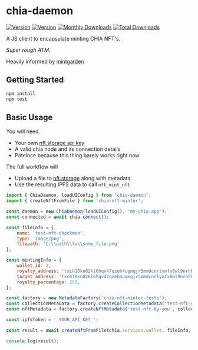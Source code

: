 # chia-daemon

  <a href="https://www.npmjs.com/package/chia-nft-minter"><img src="https://img.shields.io/npm/v/chia-nft-minter.svg?sanitize=true" alt="Version"></a>
  <a href="https://www.npmjs.com/package/chia-nft-minter"><img src="https://img.shields.io/npm/l/chia-nft-minter.svg?sanitize=true" alt="Version"></a>
  <a href="https://www.npmjs.com/package/chia-nft-minter"><img src="https://img.shields.io/npm/dm/chia-nft-minter.svg?sanitize=true" alt="Monthly Downloads"></a>
  <a href="https://www.npmjs.com/package/chia-nft-minter"><img src="https://img.shields.io/npm/dt/chia-nft-minter.svg?sanitize=true" alt="Total Downloads"></a>

A JS client to encapsulate minting CHIA NFT's.

_Super rough ATM._

Heavily informed by [mintgarden](https://github.com/mintgarden-io/mintgarden-studio)

## Getting Started

```bash
npm install
npm test
```

## Basic Usage

You will need

- Your own [nft.storage api key](https://nft.storage/docs/#get-an-api-token)
- A valid chia node and its connection details
- Pateince because this thing barely works right now

The full workflow will

- Upload a file to [nft.storage](https://nft.storage) along with metadata
- Use the resulting IPFS data to call `nft_mint_nft`

```javascript
import { ChiaDaemon, loadUIConfig } from 'chia-daemon';
import { createNftFromFile } from 'chia-nft-minter';

const daemon = new ChiaDaemon(loadUIConfig(), 'my-chia-app');
const connected = await chia.connect();

const fileInfo = {
    name: 'test-nft-dkackman',
    type: 'image/png',
    filepath: 'C:\\path\\to\\some_file.png'
};

const mintingInfo = {
    wallet_id: 2,
    royalty_address: 'txch10kn82kl6hqv47qzeh4ugmqjr5mmdcnrlymfx8wl9nrhhkyxnzfkspna7l9',
    target_address: 'txch10kn82kl6hqv47qzeh4ugmqjr5mmdcnrlymfx8wl9nrhhkyxnzfkspna7l9',
    royalty_percentage: 250,
};

const factory = new MetadataFactory('chia-nft-minter-tests');
const collectionMetaData = factory.createCollectionMetadata('test-nft-collection-by-you', collectionAttributes);
const nftMetadata = factory.createNftMetadata('test-nft-by-you', collectionMetaData);

const ipfsToken = '_YOUR_API_KEY_';

const result = await createNftFromFile(chia.services.wallet, fileInfo, mintingInfo, nftMetadata, ipfsToken);

console.log(result);
```
